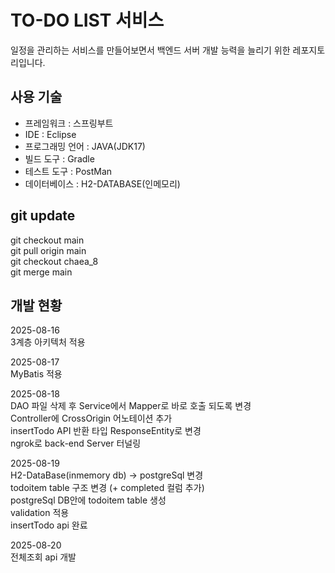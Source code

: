 # TO-DO LIST 서비스
일정을 관리하는 서비스를 만들어보면서 백엔드 서버 개발 능력을 늘리기 위한 레포지토리입니다.
## 사용 기술
- 프레임워크 : 스프링부트
- IDE : Eclipse
- 프로그래밍 언어 : JAVA(JDK17)
- 빌드 도구 : Gradle
- 테스트 도구 : PostMan
- 데이터베이스 : H2-DATABASE(인메모리)

## git update
git checkout main   
git pull origin main   
git checkout chaea_8   
git merge main

## 개발 현황
2025-08-16   
3계층 아키텍처 적용   

2025-08-17   
MyBatis 적용   

2025-08-18     
DAO 파일 삭제 후 Service에서 Mapper로 바로 호출 되도록 변경   
Controller에 CrossOrigin 어노테이션 추가   
insertTodo API 반환 타입 ResponseEntity<String>로 변경   
ngrok로 back-end Server 터널링   

2025-08-19   
H2-DataBase(inmemory db) -> postgreSql 변경    
todoitem table 구조 변경 (+ completed 컬럼 추가)   
postgreSql DB안에 todoitem table 생성   
validation 적용   
insertTodo api 완료   

2025-08-20   
전체조회 api 개발   
